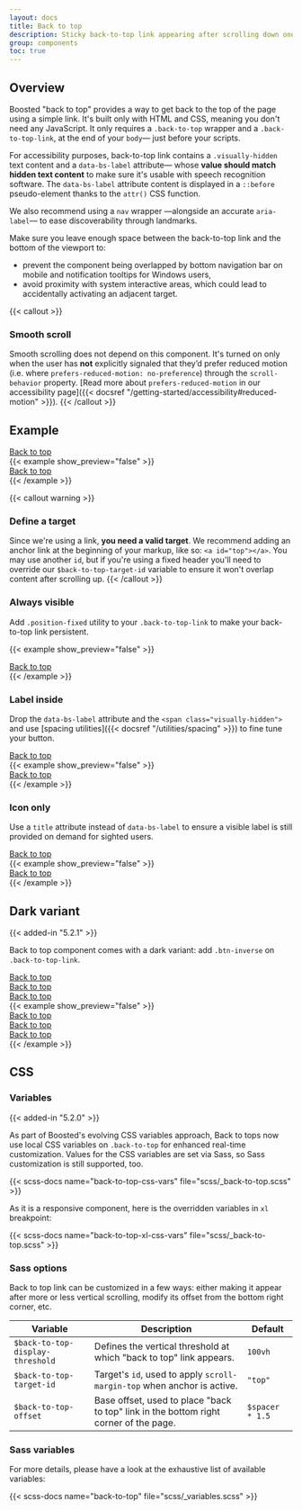 ```yaml
---
layout: docs
title: Back to top
description: Sticky back-to-top link appearing after scrolling down one viewport height.
group: components
toc: true
---
```


## Overview

Boosted "back to top" provides a way to get back to the top of the page using a simple link. It's built only with HTML and CSS, meaning you don't need any JavaScript. It only requires a `.back-to-top` wrapper and a `.back-to-top-link`, at the end of your `body`— just before your scripts.

For accessibility purposes, back-to-top link contains a `.visually-hidden` text content and a `data-bs-label` attribute— whose **value should match hidden text content** to make sure it's usable with speech recognition software. The `data-bs-label` attribute content is displayed in a `::before` pseudo-element thanks to the `attr()` CSS function.

We also recommend using a `nav` wrapper —alongside an accurate `aria-label`— to ease discoverability through landmarks.

Make sure you leave enough space between the back-to-top link and the bottom of the viewport to:
- prevent the component being overlapped by bottom navigation bar on mobile and notification tooltips for Windows users,
- avoid proximity with system interactive areas, which could lead to accidentally activating an adjacent target.


{{< callout >}}
### Smooth scroll

Smooth scrolling does not depend on this component. It's turned on only when the user has **not** explicitly signaled that they’d prefer reduced motion (i.e. where `prefers-reduced-motion: no-preference`) through the `scroll-behavior` property. [Read more about `prefers-reduced-motion` in our accessibility page]({{< docsref "/getting-started/accessibility#reduced-motion" >}}).
{{< /callout >}}

## Example

<div class="bd-example">
  <nav aria-label="Standard back to top example" class="back-to-top position-static ps-5 ms-5">
    <a href="#top" class="back-to-top-link btn btn-icon btn-secondary position-relative top-0" data-bs-label="Back to top">
      <span class="visually-hidden">Back to top</span>
    </a>
  </nav>
</div>
{{< example show_preview="false" >}}
<nav aria-label="Back to top" class="back-to-top">
  <a href="#top" class="back-to-top-link btn btn-icon btn-secondary" data-bs-label="Back to top">
    <span class="visually-hidden">Back to top</span>
  </a>
</nav>
{{< /example >}}

{{< callout warning >}}
### Define a target

Since we're using a link, **you need a valid target**. We recommend adding an anchor link at the beginning of your markup, like so: `<a id="top"></a>`.
You may use another `id`, but if you're using a fixed header you'll need to override our `$back-to-top-target-id` variable to ensure it won't overlap content after scrolling up.
{{< /callout >}}

### Always visible

Add `.position-fixed` utility to your `.back-to-top-link` to make your back-to-top link persistent.

{{< example show_preview="false" >}}
<nav aria-label="Fixed back to top example" class="back-to-top">
  <a href="#top" class="back-to-top-link position-fixed btn btn-icon btn-secondary" data-bs-label="Back to top">
    <span class="visually-hidden">Back to top</span>
  </a>
</nav>
{{< /example >}}

### Label inside

Drop the `data-bs-label` attribute and the `<span class="visually-hidden">` and use [spacing utilities]({{< docsref "/utilities/spacing" >}}) to fine tune your button.

<div class="bd-example">
  <nav aria-label="Label inside back to top example" class="back-to-top position-static">
    <a href="#top" class="back-to-top-link position-static btn btn-secondary px-3">Back to top</a>
  </nav>
</div>
{{< example show_preview="false" >}}
<nav aria-label="Back to top" class="back-to-top">
  <a href="#top" class="back-to-top-link btn btn-secondary px-3">Back to top</a>
</nav>
{{< /example >}}

### Icon only

Use a `title` attribute instead of `data-bs-label` to ensure a visible label is still provided on demand for sighted users.

<div class="bd-example">
  <nav aria-label="Icon only back to top example" class="back-to-top position-static">
    <a href="#top" class="back-to-top-link position-static btn btn-icon btn-secondary" title="Back to top">
      <span class="visually-hidden">Back to top</span>
    </a>
  </nav>
</div>
{{< example show_preview="false" >}}
<nav aria-label="Back to top" class="back-to-top">
  <a href="#top" class="back-to-top-link btn btn-icon btn-secondary" title="Back to top">
    <span class="visually-hidden">Back to top</span>
  </a>
</nav>
{{< /example >}}

## Dark variant

{{< added-in "5.2.1" >}}

Back to top component comes with a dark variant: add `.btn-inverse` on `.back-to-top-link`.

<div class="bd-example bg-dark d-flex gap-3 flex-wrap">
  <nav aria-label="Standard dark back to top example" class="back-to-top position-static ps-5 ms-5">
    <a href="#top" class="back-to-top-link btn btn-icon btn-secondary btn-inverse position-relative top-0" data-bs-label="Back to top">
      <span class="visually-hidden">Back to top</span>
    </a>
  </nav>
  <nav aria-label="Label inside dark back to top example" class="back-to-top position-static">
    <a href="#top" class="back-to-top-link position-static btn btn-secondary btn-inverse px-3">Back to top</a>
  </nav>
  <nav aria-label="Icon only dark back to top example" class="back-to-top position-static">
    <a href="#top" class="back-to-top-link position-static btn btn-icon btn-secondary btn-inverse" title="Back to top">
      <span class="visually-hidden">Back to top</span>
    </a>
  </nav>
</div>
{{< example show_preview="false" >}}
<nav aria-label="Back to top" class="back-to-top">
  <a href="#top" class="back-to-top-link btn btn-icon btn-secondary btn-inverse" data-bs-label="Back to top">
    <span class="visually-hidden">Back to top</span>
  </a>
</nav>
<nav aria-label="Back to top" class="back-to-top">
  <a href="#top" class="back-to-top-link btn btn-secondary btn-inverse px-3">Back to top</a>
</nav>
<nav aria-label="Back to top" class="back-to-top">
  <a href="#top" class="back-to-top-link btn btn-icon btn-secondary btn-inverse" title="Back to top">
    <span class="visually-hidden">Back to top</span>
  </a>
</nav>
{{< /example >}}

## CSS

### Variables

{{< added-in "5.2.0" >}}

As part of Boosted's evolving CSS variables approach, Back to tops now use local CSS variables on `.back-to-top` for enhanced real-time customization. Values for the CSS variables are set via Sass, so Sass customization is still supported, too.

{{< scss-docs name="back-to-top-css-vars" file="scss/_back-to-top.scss" >}}

As it is a responsive component, here is the overridden variables in `xl` breakpoint:

{{< scss-docs name="back-to-top-xl-css-vars" file="scss/_back-to-top.scss" >}}

### Sass options

Back to top link can be customized in a few ways: either making it appear after more or less vertical scrolling, modify its offset from the bottom right corner, etc.

<div class="table-responsive">
  <table class="table">
    <thead>
      <tr>
        <th>Variable</th>
        <th>Description</th>
        <th>Default</th>
      </tr>
    </thead>
    <tbody>
      <tr>
        <td><code>$back-to-top-display-threshold</code></td>
        <td>
          Defines the vertical threshold at which "back to top" link appears.
        </td>
        <td><code>100vh</code></td>
      </tr>
      <tr>
        <td><code>$back-to-top-target-id</code></td>
        <td>
          Target's <code>id</code>, used to apply <code>scroll-margin-top</code> when anchor is active.
        </td>
        <td><code>"top"</code></td>
      </tr>
      <tr>
        <td><code>$back-to-top-offset</code></td>
        <td>
          Base offset, used to place "back to top" link in the bottom right corner of the page.
        </td>
        <td><code>$spacer * 1.5</code></td>
      </tr>
    </tbody>
  </table>
</div>

### Sass variables

For more details, please have a look at the exhaustive list of available variables:

{{< scss-docs name="back-to-top" file="scss/_variables.scss" >}}
